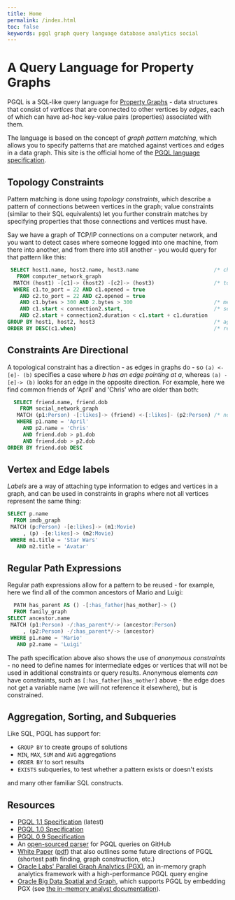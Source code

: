 ```yaml
---
title: Home
permalink: /index.html
toc: false
keywords: pgql graph query language database analytics social
---
```


A Query Language for Property Graphs
====================================

PGQL is a SQL-like query language for [Property Graphs](spec/1.1/#property-graph-data-model) - data structures that consist of *vertices* that are connected to other vertices by *edges*, each of which can have ad-hoc key-value pairs (properties) associated with them.

The language is based on the concept of *graph pattern matching*, which allows you to specify patterns that are matched against vertices and edges in a data graph.  This site is the official home of the [PGQL language specification](spec/1.0/).


Topology Constraints
--------------------

Pattern matching is done using *topology constraints*, which describe a pattern of connections between vertices
in the graph;  value constraints (similar to their SQL equivalents) let you further constrain matches by specifying
properties that those connections and vertices must have.

Say we have a graph of TCP/IP connections on a computer network, and you want to detect cases where someone logged into
one machine, from there into another, and from there into still another - you would query for that pattern like this:

```sql
 SELECT host1.name, host2.name, host3.name                        /* choose what to return */
   FROM	computer_network_graph
  MATCH (host1) -[c1]-> (host2) -[c2]-> (host3)                   /* topology must match this pattern */
  WHERE c1.to_port = 22 AND c1.opened = true
    AND c2.to_port = 22 AND c2.opened = true
    AND c1.bytes > 300 AND 2.bytes > 300                          /* meaningful amount of data was exchanged */
    AND c1.start < connection2.start,                             /* second connection within time-frame of first */
    AND c2.start + connection2.duration < c1.start + c1.duration
GROUP BY host1, host2, host3                                      /* aggregate multiple matching connections */
ORDER BY DESC(c1.when)                                            /* reverse sort chronologically */
```


Constraints Are Directional
---------------------------

A topological constraint has a direction - as edges in graphs do - so `(a) <-[e]- (b)`
specifies a case where *b has an edge pointing at a*, whereas `(a) -[e]-> (b)` looks
for an edge in the opposite direction.  For example, here we find common friends of
'April' and 'Chris' who are older than both:

```sql
  SELECT friend.name, friend.dob
    FROM social_network_graph
   MATCH (p1:Person) -[:likes]-> (friend) <-[:likes]- (p2:Person) /* note the arrow directions */
   WHERE p1.name = 'April'
     AND p2.name = 'Chris'
     AND friend.dob > p1.dob
     AND friend.dob > p2.dob
ORDER BY friend.dob DESC
```

Vertex and Edge labels
----------------------

*Labels* are a way of attaching type information to edges and vertices in a graph, and can be used in
constraints in graphs where not all vertices represent the same thing:

```sql
SELECT p.name
  FROM imdb_graph
 MATCH (p:Person) -[e:likes]-> (m1:Movie)
     , (p) -[e:likes]-> (m2:Movie)
 WHERE m1.title = 'Star Wars'
   AND m2.title = 'Avatar'
```

Regular Path Expressions
--------------------

Regular path expressions allow for a pattern to be reused - for example, here we
find all of the common ancestors of Mario and Luigi:

```sql
  PATH has_parent AS () -[:has_father|has_mother]-> ()
  FROM family_graph
SELECT ancestor.name
 MATCH (p1:Person) -/:has_parent*/-> (ancestor:Person)
     , (p2:Person) -/:has_parent*/-> (ancestor)
 WHERE p1.name = 'Mario'
   AND p2.name = 'Luigi'
```

The path specification above also shows the use of *anonymous constraints* - no
need to define names for intermediate edges or vertices that will not be used in
additional constraints or query results.  Anonymous elements *can* have constraints,
such as `[:has_father|has_mother]` above - the edge does not get a variable name
(we will not reference it elsewhere), but is constrained.

Aggregation, Sorting, and Subqueries
-----------------------

Like SQL, PGQL has support for:

 * `GROUP BY` to create groups of solutions
 * `MIN`, `MAX`, `SUM` and `AVG` aggregations
 * `ORDER BY` to sort results
 * `EXISTS` subqueries, to test whether a pattern exists or doesn't exists

 and many other familiar SQL constructs.

Resources
---------

 - [PGQL 1.1 Specification](spec/1.1/) (latest)
 - [PGQL 1.0 Specification](spec/1.0/)
 - [PGQL 0.9 Specification](https://docs.oracle.com/cd/E56133_01/1.2.1/PGQL_Specification.pdf)
 - An [open-sourced parser](https://github.com/oracle/pgql-lang) for PGQL queries on GitHub
 - [White Paper](http://dl.acm.org/citation.cfm?id=2960421) ([pdf](http://event.cwi.nl/grades/2016/07-VanRest.pdf)) that also outlines some future directions of PGQL
   (shortest path finding, graph construction, etc.)
 - [Oracle Labs' Parallel Graph Analytics (PGX)](http://www.oracle.com/technetwork/oracle-labs/parallel-graph-analytics/overview/index.html), an in-memory graph analytics framework with a high-performance PGQL query engine
 - [Oracle Big Data Spatial and Graph](http://www.oracle.com/technetwork/database/database-technologies/bigdata-spatialandgraph/overview/index.html), which supports PGQL by embedding PGX
   (see [the in-memory analyst documentation](http://docs.oracle.com/bigdata/bda45/BDSPA/using-inmem-analytics.htm#BDSPA264)).
